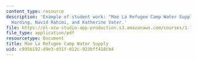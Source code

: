 ```yaml
---
content_type: resource
description: 'Example of student work: "Mae La Refugee Camp Water Supply" by Mary
  Harding, Navid Rahimi, and Katherine Vater.'
file: https://ol-ocw-studio-app-production.s3.amazonaws.com/courses/1-782-environmental-engineering-masters-of-engineering-project-fall-2007-spring-2008/c995b192d9e3d31f012c923bff418cb4_fall_thai.pdf
file_type: application/pdf
resourcetype: Document
title: Mae La Refugee Camp Water Supply
uid: c995b192-d9e3-d31f-012c-923bff418cb4
---
```


